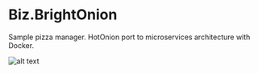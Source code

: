 # Biz.BrightOnion
Sample pizza manager. HotOnion port to microservices architecture with Docker.

![alt text](https://github.com/beniaminzaborski/Biz.BrightOnion/blob/master/BrightOnionArchitecture.png)
